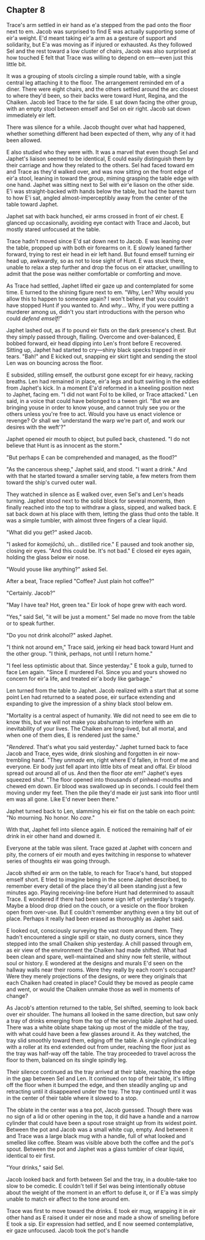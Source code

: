 ---
---


## Chapter 8

Trace's arm settled in eir hand as e'a stepped from the pad onto the
floor next to em.  Jacob was surprised to find E was actually
supporting some of eir'a weight.  E'd meant taking eir'a arm as a
gesture of support and solidarity, but E'a was moving as if injured or
exhausted.  As they followed Sel and the rest toward a low cluster of
chairs, Jacob was also surprised at how touched E felt that Trace was
willing to depend on em&mdash;even just this little bit.

It was a grouping of stools circling a simple round table, with a
single central leg attaching it to the floor.  The arrangement
reminded em of a diner.  There were eight chairs, and the others
settled around the arc closest to where they'd been, so their backs
were toward Hunt, Regina, and the Chaiken.  Jacob led Trace to the far
side.  E sat down facing the other group, with an empty stool between
emself and Sel on eir right.  Jacob sat down immediately eir left.

There was silence for a while.  Jacob thought over what had happened,
whether something different had been expected of them, why any of it
had been allowed.

E also studied who they were with.  It was a marvel that even though
Sel and Japhet's liaison seemed to be identical, E could easily
distinguish them by their carriage and how they related to the others.
Sel had faced toward em and Trace as they'd walked over, and was now
sitting on the front edge of eir'a stool, leaning in toward the group,
miming grasping the table edge with one hand.  Japhet was sitting next
to Sel with eir'e liason on the other side.  E'i was straight-backed
with hands below the table, but had the barest turn to how E'i sat,
angled almost-imperceptibly away from the center of the table toward
Japhet.

Japhet sat with back hunched, eir arms crossed in front of eir chest.
E glanced up occasionally, avoiding eye contact with Trace and Jacob,
but mostly stared unfocused at the table.

Trace hadn't moved since E'd sat down next to Jacob.  E was leaning
over the table, propped up with both eir forearms on it.  E slowly
leaned farther forward, trying to rest eir head in eir left hand.  But
found emself turning eir head up, awkwardly, so as not to lose sight
of Hunt.  E was stuck there, unable to relax a step further and drop
the focus on eir attacker, unwilling to admit that the pose was
neither comfortable or comforting and move.

As Trace had settled, Japhet lifted eir gaze up and contemplated for
some time.  E turned to the shining figure next to em.  "Why, Len?
Why would you allow this to happen to someone again?  I won't believe
that you couldn't have stopped Hunt if you wanted to.  And _why_...
Why, if you were putting a murderer among us, didn't you start
introductions with the person who could _defend emself!_"

Japhet lashed out, as if to pound eir fists on the dark presence's
chest.  But they simply passed through, flailing.  Overcome and
over-balanced, E bobbed forward, eir head dipping into Len's front
before E recovered.  Sitting up, Japhet had started to cry&mdash;shiny
black specks trapped in eir tears.  "Bah!" and E kicked out, snapping
eir skirt tight and sending the stool Len was on bouncing across the
floor.

E subsided, stilling emself, the outburst gone except for eir heavy,
racking breaths.  Len had remained in place, eir'a legs and butt
swirling in the eddies from Japhet's kick.  In a moment E'a'd reformed
in a kneeling position next to Japhet, facing em.  "I did not want Fol
to be killed, or Trace attacked."  Len said, in a voice that could
have belonged to a tween girl.  "But we are bringing youse in order to
know youse, and cannot truly see you or the others unless you're free
to act.  Would you have us enact violence or revenge?  Or shall we
'understand the warp we're part of, and work our desires with the
weft'?"

Japhet opened eir mouth to object, but pulled back, chastened.  "I do
not believe that Hunt is as innocent as the storm."

"But perhaps E can be comprehended and managed, as the flood?"

"As the cancerous sheep," Japhet said, and stood.  "I want a drink."
And with that he started toward a smaller serving table, a few meters
from them toward the ship's curved outer wall.

They watched in silence as E walked over, even Sel's and Len's heads
turning.  Japhet stood next to the solid block for several moments,
then finally reached into the top to withdraw a glass, sipped, and
walked back.  E sat back down at his place with them, letting the
glass thud onto the table.  It was a simple tumbler, with almost three
fingers of a clear liquid.

"What did you get?" asked Jacob.

"I asked for _komejōchū_, uh... distilled rice."  E paused and took
another sip, closing eir eyes.  "And this could be.  It's not bad."  E
closed eir eyes again, holding the glass below eir nose.

"Would youse like anything?" asked Sel.

After a beat, Trace replied "Coffee?  Just plain hot coffee?"

"Certainly.  Jacob?"

"May I have tea?  Hot, green tea."  Eir look of hope grew with each
word.

"Yes," said Sel, "it will be just a moment."  Sel made no move from
the table or to speak further.

"Do you not drink alcohol?" asked Japhet.

"I think not around em," Trace said, jerking eir head back toward Hunt
and the other group.  "I think, perhaps, not until I return home."

"I feel less optimistic about that.  Since yesterday."  E took a gulp,
turned to face Len again.  "Since E murdered Fol.  Since you and yours
showed no concern for eir'a life, and treated eir'a body like
garbage."

Len turned from the table to Japhet.  Jacob realized with a start that
at some point Len had returned to a seated pose, eir surface extending
and expanding to give the impression of a shiny black stool below em.

"Mortality is a central aspect of humanity.  We did not need to see em
die to know this, but we will not make you abshuman to interfere with
an inevitability of your lives.  The Chaiken are long-lived, but all
mortal, and when one of them dies, E is rendered just the same."

"_Rendered_.  That's what you said yesterday."  Japhet turned back to
face Jacob and Trace, eyes wide, drink sloshing and forgotten in eir
now-trembling hand.  "They _unmade_ em, right where E'd fallen, in
front of me and everyone.  Eir body just fell apart into little bits
of meat and offal.  Eir blood spread out around all of us.  And then
the floor _ate_ em!"  Japhet's eyes squeezed shut.  "The floor opened
into thousands of pinhead-mouths and chewed em down.  Eir blood was
swallowed up in seconds.  I could feel them moving under my feet. Then
the pile they'd made eir just sank into floor until em was all gone.
Like E'd never been there."

Japhet turned back to Len, slamming his eir fist on the table on each
point:  "No mourning.  No honor.  No _care_."

With that, Japhet fell into silence again.  E noticed the remaining
half of eir drink in eir other hand and downed it.

Everyone at the table was silent.  Trace gazed at Japhet with concern
and pity, the corners of eir mouth and eyes twitching in response to
whatever series of thoughts eir was going through.

Jacob shifted eir arm on the table, to reach for Trace's hand, but
stopped emself short.  E tried to imagine being in the scene Japhet
described, to remember every detail of the place they'd all been
standing just a few minutes ago.  Playing receiving-line before Hunt
had determined to assault Trace.  E wondered if there had been some
sign left of yesterday's tragedy.  Maybe a blood drop dried on the
couch, or a vesicle on the floor broken open from over-use.  But E
couldn't remember anything even a tiny bit out of place.  Perhaps it
really had been erased as thoroughly as Japhet said.

E looked out, consciously surveying the vast room around them.  They
hadn't encountered a single spill or stain, no dusty corners, since
they stepped into the small Chaiken ship yesterday.  A chill passed
through em, as eir view of the environment the Chaiken had made
shifted.  What had been clean and spare, well-maintained and shiny now
felt sterile, without soul or history.  E wondered at the designs and
murals E'd seen on the hallway walls near their rooms.  Were they
really by each room's occupant?  Were they merely projections of the
designs, or were they originals that each Chaiken had created in
place?  Could they be moved as people came and went, or would the
Chaiken unmake those as well in moments of change?

As Jacob's attention returned to the table, Sel shifted, seeming to
look back over eir shoulder.  The humans all looked in the same
direction, but saw only a tray of drinks emerging from the top of the
serving table Japhet had used.  There was a white oblate shape taking
up most of the middle of the tray, with what could have been a few
glasses around it.  As they watched, the tray slid smoothly toward
them, edging off the table.  A single cylindrical leg with a roller at
its end extended out from under, reaching the floor just as the tray
was half-way off the table.  The tray proceeded to travel across the
floor to them, balanced on its single spindly leg.

Their silence continued as the tray arrived at their table, reaching
the edge in the gap between Sel and Len.  It continued on top of their
table, it's lifting off the floor when it bumped the edge, and then
steadily angling up and retracting until it disappeared under the
tray.  The tray continued until it was in the center of their table
where it slowed to a stop.

The oblate in the center was a tea pot, Jacob guessed.  Though there
was no sign of a lid or other opening in the top, it did have a handle
and a narrow cylinder that could have been a spout rose straight up
from its widest point.  Between the pot and Jacob was a small white
cup, empty.  And between it and Trace was a large black mug with a
handle, full of what looked and smelled like coffee.  Steam was
visible above both the coffee and the pot's spout.  Between the pot
and Japhet was a glass tumbler of clear liquid, identical to eir
first.

"Your drinks," said Sel.

Jacob looked back and forth between Sel and the tray, in a double-take
too slow to be comedic.  E couldn't tell if Sel was being
intentionally obtuse about the weight of the moment in an effort to
defuse it, or if E'a was simply unable to match eir affect to the tone
around em.

Trace was first to move toward the drinks.  E took eir mug, wrapping
it in eir other hand as E raised it under eir nose and made a show of
smelling before E took a sip.  Eir expression had settled, and E now
seemed contemplative, eir gaze unfocused.  Jacob took the pot's handle
